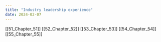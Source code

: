 ```yaml
---
title: "Industry leadership experience"
date: 2024-02-07
---
```


[[51_Chapter_51]]
[[52_Chapter_52]]
[[53_Chapter_53]]
[[54_Chapter_54]]
[[55_Chapter_55]]
